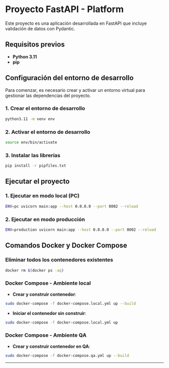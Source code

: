 # Proyecto FastAPI - Platform

Este proyecto es una aplicación desarrollada en FastAPI que incluye validación de datos con Pydantic.

## Requisitos previos

- **Python 3.11**
- **pip**

## Configuración del entorno de desarrollo

Para comenzar, es necesario crear y activar un entorno virtual para gestionar las dependencias del proyecto.

### 1. Crear el entorno de desarrollo

```bash
python3.11 -m venv env
```

### 2. Activar el entorno de desarrollo

```bash
source env/bin/activate
```

### 3. Instalar las librerías

```bash
pip install -r pipfiles.txt
```

## Ejecutar el proyecto

### 1. Ejecutar en modo local (PC)

```bash
ENV=pc uvicorn main:app --host 0.0.0.0 --port 8002 --reload
```

### 2. Ejecutar en modo producción

```bash
ENV=production uvicorn main:app --host 0.0.0.0 --port 8002 --reload
```


## Comandos Docker y Docker Compose

### Eliminar todos los contenedores existentes

```bash
docker rm $(docker ps -aq)
```

### Docker Compose - Ambiente local

- **Crear y construir contenedor**:

```bash
sudo docker-compose -f docker-compose.local.yml up --build
```

- **Iniciar el contenedor sin construir**:

```bash
sudo docker-compose -f docker-compose.local.yml up
```

### Docker Compose - Ambiente QA

- **Crear y construir contenedor en QA**:

```bash
sudo docker-compose -f docker-compose.qa.yml up --build
```

---









